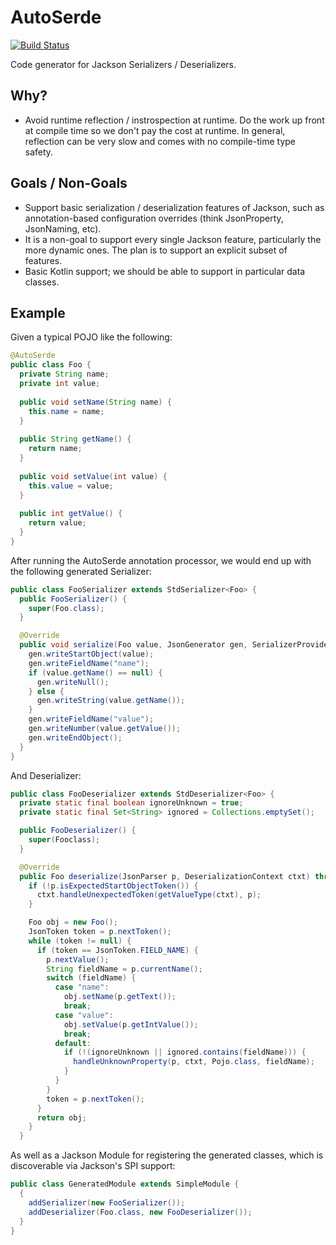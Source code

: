 # AutoSerde

[![Build Status](https://travis-ci.com/kilink/jackson-serde-generator.svg?branch=master)](https://travis-ci.com/kilink/jackson-serde-generator)


Code generator for Jackson Serializers / Deserializers.

## Why?

- Avoid runtime reflection / instrospection at runtime. Do the work up front at compile time so we don't pay the cost at runtime.
  In general, reflection can be very slow and comes with no compile-time type safety.
  
## Goals / Non-Goals

- Support basic serialization / deserialization features of Jackson, such as annotation-based configuration overrides (think JsonProperty, JsonNaming, etc).
- It is a non-goal to support every single Jackson feature, particularly the more dynamic ones. The plan is to support an explicit subset of features.
- Basic Kotlin support; we should be able to support in particular data classes.

## Example

Given a typical POJO like the following:

```java
@AutoSerde
public class Foo {
  private String name;
  private int value;
  
  public void setName(String name) {
    this.name = name;
  }
  
  public String getName() {
    return name;
  }
  
  public void setValue(int value) {
    this.value = value;
  }
  
  public int getValue() {
    return value;
  }
}
```

After running the AutoSerde annotation processor, we would end up with the following generated Serializer:

```java
public class FooSerializer extends StdSerializer<Foo> {
  public FooSerializer() {
    super(Foo.class);
  }

  @Override
  public void serialize(Foo value, JsonGenerator gen, SerializerProvider provider) throws IOException {
    gen.writeStartObject(value);
    gen.writeFieldName("name");
    if (value.getName() == null) {
      gen.writeNull();
    } else {
      gen.writeString(value.getName());
    }
    gen.writeFieldName("value");
    gen.writeNumber(value.getValue());
    gen.writeEndObject();
  }
}
```
And Deserializer:

```java
public class FooDeserializer extends StdDeserializer<Foo> {
  private static final boolean ignoreUnknown = true;
  private static final Set<String> ignored = Collections.emptySet();

  public FooDeserializer() {
    super(Fooclass);
  }

  @Override
  public Foo deserialize(JsonParser p, DeserializationContext ctxt) throws IOException, JsonProcessingException {
    if (!p.isExpectedStartObjectToken()) {
      ctxt.handleUnexpectedToken(getValueType(ctxt), p);
    }

    Foo obj = new Foo();
    JsonToken token = p.nextToken();
    while (token != null) {
      if (token == JsonToken.FIELD_NAME) {
        p.nextValue();
        String fieldName = p.currentName();
        switch (fieldName) {
          case "name":
            obj.setName(p.getText());
            break;
          case "value":
            obj.setValue(p.getIntValue());
            break;
          default:
            if (!(ignoreUnknown || ignored.contains(fieldName))) {
              handleUnknownProperty(p, ctxt, Pojo.class, fieldName);
            }
          }
        }
        token = p.nextToken();
      }
      return obj;
    }
  }
```
As well as a Jackson Module for registering the generated classes, which is discoverable via Jackson's SPI support:


```java
public class GeneratedModule extends SimpleModule {
  {
    addSerializer(new FooSerializer());
    addDeserializer(Foo.class, new FooDeserializer());
  }
}

```
